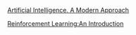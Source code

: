 
[Artificial Intelligence. A Modern Approach](https://dcs.abu.edu.ng/staff/abdulrahim-abdulrazaq/courses/cosc208/Artificial%20Intelligence%20A%20Modern%20Approach%20(3rd%20Edition).pdf)

[Reinforcement Learning:An Introduction](http://incompleteideas.net/sutton/book/bookdraft2017june19.pdf)

